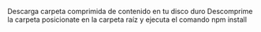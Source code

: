 Descarga carpeta comprimida de contenido en tu disco duro
Descomprime la carpeta
posicionate en la carpeta raíz y ejecuta el comando npm install
